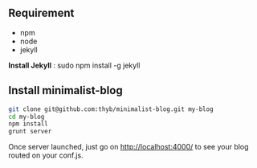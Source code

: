 Requirement
-----------

* npm
* node
* jekyll

__Install Jekyll__ : sudo npm install -g jekyll

Install minimalist-blog
-----------------------

 ```bash
git clone git@github.com:thyb/minimalist-blog.git my-blog
cd my-blog
npm install
grunt server
 ```

Once server launched, just go on [http://localhost:4000/](http://localhost:4000/) to see your blog routed on your conf.js.